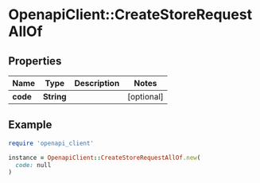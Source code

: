 # OpenapiClient::CreateStoreRequestAllOf

## Properties

| Name | Type | Description | Notes |
| ---- | ---- | ----------- | ----- |
| **code** | **String** |  | [optional] |

## Example

```ruby
require 'openapi_client'

instance = OpenapiClient::CreateStoreRequestAllOf.new(
  code: null
)
```

